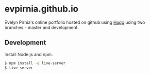 # evpirnia.github.io

Evelyn Pirnia's online portfolio hosted on github using <a href="https://gohugo.io"> Hugo</a> using two branches - master and development.

## Development
Install Node.js and npm.

```bash
$ npm install -g live-server
$ live-server
```
